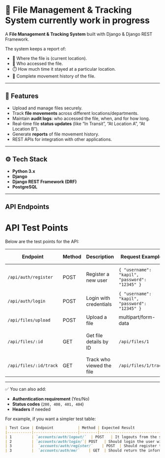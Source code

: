 # 📂 File Management & Tracking System currently work in progress

A **File Management & Tracking System** built with Django & Django REST Framework.  

The system keeps a report of:  
- 📍 Where the file is (current location).  
- 👀 Who accessed the file.  
- ⏱️ How much time it stayed at a particular location.  
- 🔄 Complete movement history of the file.  

---

## 🚀 Features
- Upload and manage files securely.  
- Track **file movements** across different locations/departments.  
- Maintain **audit logs**: who accessed the file, when, and for how long.  
- Real-time file **status updates** (like “In Transit”, “At Location A”, “At Location B”).  
- Generate **reports** of file movement history.  
- REST APIs for integration with other applications.  

---

## ⚙️ Tech Stack
- **Python 3.x**  
- **Django**  
- **Django REST Framework (DRF)**  
- **PostgreSQL**

---

## API Endpoints
# API Test Points

Below are the test points for the API:

| Endpoint              | Method | Description                  | Request Example | Response Example |
|------------------------|--------|------------------------------|-----------------|------------------|
| `/api/auth/register`   | POST   | Register a new user          | `{ "username": "kapil", "password": "12345" }` | `{ "message": "User registered successfully" }` |
| `/api/auth/login`      | POST   | Login with credentials       | `{ "username": "kapil", "password": "12345" }` | `{ "token": "jwt-token-here" }` |
| `/api/files/upload`    | POST   | Upload a file                | multipart/form-data | `{ "file_id": 1, "status": "Uploaded" }` |
| `/api/files/:id`       | GET    | Get file details by ID       | `/api/files/1` | `{ "file_id": 1, "name": "report.pdf", "status": "Delivered" }` |
| `/api/files/:id/track` | GET    | Track who viewed the file    | `/api/files/1/track` | `[{"user": "John", "time_spent": "5 mins"}]` |

---

✅ You can also add:
- **Authentication requirement** (Yes/No)  
- **Status codes** (`200, 400, 401, 404`)  
- **Headers** if needed  

For example, if you want a simpler test table:

```markdown
| Test Case | Endpoint           | Method | Expected Result               |
|-----------|--------------------|--------|--------------------------------|
| 1         | `accounts/auth/logout/`  | POST   | It logouts from the system      |
| 2         | `accounts/auth/login/`| POST   | Should login the user with email and possword |
| 3         |  `accounts/auth/register/`    | POST  | Should register the user with username email and passowrd  |
| 3         |  `accounts/auth/me/`    | GET  | Should return the information about the account    |
